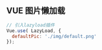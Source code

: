 ## VUE 图片懒加载

```javascript
// 引入lazyload插件
Vue.use( LazyLoad, {
  defaultPic: './img/default.png'
});
```
